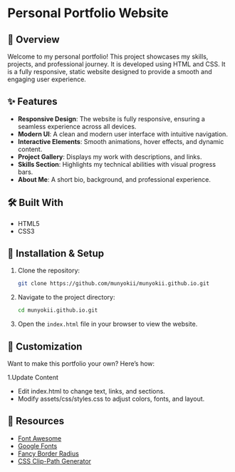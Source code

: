 # Personal Portfolio Website

## 📌 Overview

Welcome to my personal portfolio! This project showcases my skills, projects, and professional journey. It is developed using HTML and CSS.
It is a fully responsive, static website designed to provide a smooth and engaging user experience.

## ✨ Features

- **Responsive Design**: The website is fully responsive, ensuring a seamless experience across all devices.
- **Modern UI**: A clean and modern user interface with intuitive navigation.
- **Interactive Elements**: Smooth animations, hover effects, and dynamic content.
- **Project Gallery**: Displays my work with descriptions, and links.
- **Skills Section**: Highlights my technical abilities with visual progress bars.
- **About Me**: A short bio, background, and professional experience.

## 🛠️ Built With

- HTML5
- CSS3

## 🚀 Installation & Setup

1. Clone the repository:
   ```bash
   git clone https://github.com/munyokii/munyokii.github.io.git
   ```
2. Navigate to the project directory:
   ```bash
   cd munyokii.github.io.git
   ```
3. Open the `index.html` file in your browser to view the website.


## 🎨 Customization

Want to make this portfolio your own? Here’s how:

1.Update Content

  - Edit index.html to change text, links, and sections.
  - Modify assets/css/styles.css to adjust colors, fonts, and layout.

## 📁 Resources

- [Font Awesome](https://fontawesome.com/)
- [Google Fonts](https://fonts.google.com/)
- [Fancy Border Radius](https://9elements.github.io/fancy-border-radius/)
- [CSS Clip-Path Generator](https://www.cssportal.com/css-clip-path-generator/)